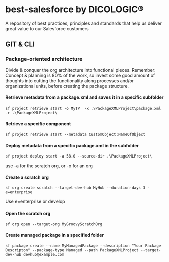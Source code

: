# best-salesforce by DICOLOGIC®
A repository of best practices, principles and standards that help us deliver great value to our Salesforce customers


## GIT & CLI

### Package-oriented architecture
Divide & conquer the org architecture into functional pieces. Remember: Concept & planning is 80% of the work, so invest some good amount of thoughts into cutting the functionality along processes and/or organizational units, before creating the package structure.

#### Retrieve metadata from a package.xml and saves it in a specific subfolder
```
sf project retrieve start -o MyTP  -x .\PackageXMLProject\package.xml -r .\PackageXMLProject\
```

#### Retrieve a specific component
```
sf project retrieve start --metadata CustomObject:NameOfObject
```

#### Deploy metadata from a specific package.xml in the subfolder
```
sf project deploy start -a 58.0 --source-dir .\PackageXMLProject\
```
use -a for the scratch org, or -o for an org

#### Create a scratch org
```
sf org create scratch --target-dev-hub MyHub --duration-days 3 -e=enterprise
```
Use e=enterprise or develop

#### Open the scratch org
```
sf org open --target-org MyGroovyScratchOrg
```

#### Create managed package in a specified folder
```
sf package create --name MyManagedPackage --description "Your Package Descripton" --package-type Managed --path PackageXMLProject --target-dev-hub devhub@example.com
```
